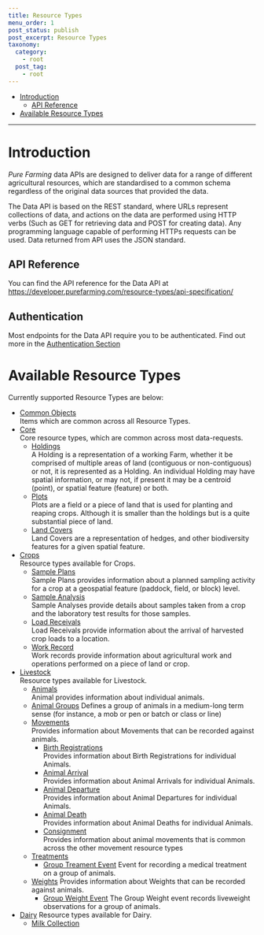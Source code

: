 ```yaml
---
title: Resource Types
menu_order: 1
post_status: publish
post_excerpt: Resource Types
taxonomy:
  category:
    - root
  post_tag:
    - root
---
```


- [Introduction](#introduction)
  - [API Reference](#api-reference) 
- [Available Resource Types](#available-resource-types)

---

# Introduction

*Pure Farming* data APIs are designed to deliver data for a range of different agricultural resources, which are standardised to a common schema regardless of the original data sources that provided the data.

The Data API is based on the REST standard, where URLs represent collections of data, and actions on the data are performed using HTTP verbs (Such as GET for retrieving data and POST for creating data). Any programming language capable of performing HTTPs requests can be used. Data returned from API uses the JSON standard. 

## API Reference
You can find the API reference for the Data API at https://developer.purefarming.com/resource-types/api-specification/

## Authentication
Most endpoints for the Data API require you to be authenticated. Find out more in the [Authentication Section](/authentication/index.md)

# Available Resource Types
Currently supported Resource Types are below:

- [Common Objects](/resource-types/common.md)  
  Items which are common across all Resource Types.
- [Core](/resource-types/core)  
  Core resource types, which are common across most data-requests.
  - [Holdings](/resource-types/core/holdings.md)  
    A Holding is a representation of a working Farm, whether it be comprised of multiple areas of land (contiguous or non-contiguous) or not, it is represented as a Holding. An individual Holding may have spatial information, or may not, if present it may be a centroid (point), or spatial feature (feature) or both.
  - [Plots](/resource-types/core/plots.md)  
    Plots are a field or a piece of land that is used for planting and reaping crops.
    Although it is smaller than the holdings but is a quite substantial piece of land.
  - [Land Covers](/resource-types/core/land-covers.md)  
    Land Covers are a representation of hedges, and other biodiversity features for a given spatial feature.
- [Crops](/resource-types/crops)  
  Resource types available for Crops.
  - [Sample Plans](/resource-types/crops/sample-plan.md)  
    Sample Plans provides information about a planned sampling activity for a crop at a geospatial feature (paddock, field, or block) level.
  - [Sample Analysis](/resource-types/crops/sample-analysis.md)  
    Sample Analyses provide details about samples taken from a crop and the laboratory test results for those samples.
  - [Load Receivals](/resource-types/crops/load-receival.md)  
    Load Receivals provide information about the arrival of harvested crop loads to a location.
  - [Work Record](/resource-types/crops/work-record.md)  
    Work records provide information about agricultural work and operations performed on a piece of land or crop.
- [Livestock](/resource-types/livestock)  
  Resource types available for Livestock.
  - [Animals](/resource-types/livestock/animals.md)  
    Animal provides information about individual animals.
  - [Animal Groups](/resource-types/livestock/animal-group.md)
    Defines a group of animals in a medium-long term sense (for instance, a mob or pen or batch or class or line)
  - [Movements](/resource-types/livestock/movements)  
    Provides information about Movements that can be recorded against animals.
    - [Birth Registrations](/resource-types/livestock/movements/birth-registrations.md)  
      Provides information about Birth Registrations for individual Animals.
    - [Animal Arrival](/resource-types/livestock/movements/animal-arrival.md)  
      Provides information about Animal Arrivals for individual Animals.
    - [Animal Departure](/resource-types/livestock/movements/animal-departure.md)  
      Provides information about Animal Departures for individual Animals.
    - [Animal Death](/resource-types/livestock/movements/animal-death.md)  
      Provides information about Animal Deaths for individual Animals.
    - [Consignment](/resource-types/livestock/movements/consignment.md)  
      Provides information about animal movements that is common across the other movement resource types
  - [Treatments](/resource-types/livestock/treatments)
    - [Group Treament Event](/resource-types/livestock/treatments/group-treament-event.md)
      Event for recording a medical treatment on a group of animals.
  - [Weights](/resource-types/livestock/weights) Provides information about Weights that can be recorded against animals.
    - [Group Weight Event](/resource-types/livestock/weights/group-weight-event.md) The Group Weight event records liveweight observations for a group of animals.
- [Dairy](/resource-types/dairy)
	Resource types available for Dairy.
	- [Milk Collection](/resource-types/dairy/milk-collection.md) 
